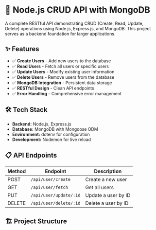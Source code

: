 # 🚀 Node.js CRUD API with MongoDB

A complete RESTful API demonstrating CRUD (Create, Read, Update, Delete) operations using Node.js, Express.js, and MongoDB. This project serves as a backend foundation for larger applications.

## ✨ Features

- ✅ **Create Users** - Add new users to the database
- ✅ **Read Users** - Fetch all users or specific users
- ✅ **Update Users** - Modify existing user information
- ✅ **Delete Users** - Remove users from the database
- ✅ **MongoDB Integration** - Persistent data storage
- ✅ **RESTful Design** - Clean API endpoints
- ✅ **Error Handling** - Comprehensive error management

## 🛠️ Tech Stack

- **Backend:** Node.js, Express.js
- **Database:** MongoDB with Mongoose ODM
- **Environment:** dotenv for configuration
- **Development:** Nodemon for live reload

## 📋 API Endpoints

| Method | Endpoint | Description |
|--------|----------|-------------|
| POST | `/api/user/create` | Create a new user |
| GET | `/api/user/fetch` | Get all users |
| PUT | `/api/user/update/:id` | Update a user by ID |
| DELETE | `/api/user/delete/:id` | Delete a user by ID |

## 🏗️ Project Structure
